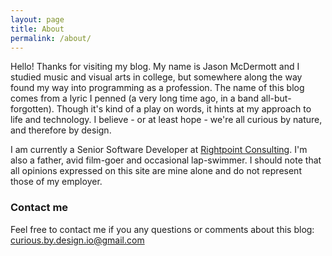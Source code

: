 ```yaml
---
layout: page
title: About
permalink: /about/
---
```


Hello! Thanks for visiting my blog. My name is Jason McDermott and I studied music and visual arts in college, but somewhere along the way found my way into programming as a profession. The name of this blog comes from a lyric I penned (a very long time ago, in a band all-but-forgotten). Though it's kind of a play on words, it hints at my approach to life and technology. I believe - or at least hope - we're all curious by nature, and therefore by design.

I am currently a Senior Software Developer at [Rightpoint Consulting](https://www.rightpoint.com/). I'm also a father, avid film-goer and occasional lap-swimmer. I should note that all opinions expressed on this site are mine alone and do not represent those of my employer.

### Contact me

Feel free to contact me if you any questions or comments about this blog: [curious.by.design.io@gmail.com](mailto:curious.by.design.io@gmail.com)